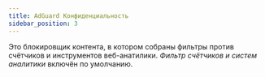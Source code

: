 ```yaml
---
title: AdGuard Конфиденциальность
sidebar_position: 3
---
```


Это блокировщик контента, в котором собраны фильтры против счётчиков и инструментов веб-анатилики. _Фильтр счётчиков и систем аналитики_ включён по умолчанию.
